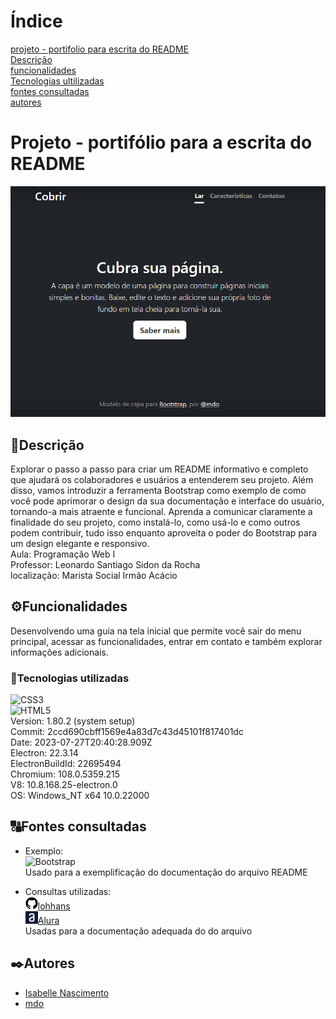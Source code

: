 # Índice
[projeto - portifolio para escrita do README](#projeto---portifolio-para-escrita-do-readme)  
[Descrição](#descri%C3%A7%C3%A3o)  
[funcionalidades](#funcionalidades)  
[Tecnologias ultilizadas](#tecnologias-ultilizadas)    
[fontes consultadas](#fontes-consultadas)  
[autores](#autores)  

# Projeto - portifólio para a escrita do README
![image](img/capa.png)

## 📰Descrição
Explorar o passo a passo para criar um README informativo e completo que ajudará os colaboradores e usuários a entenderem seu projeto. Além disso, vamos introduzir a ferramenta Bootstrap como exemplo de como você pode aprimorar o design da sua documentação e interface do usuário, tornando-a mais atraente e funcional. Aprenda a comunicar claramente a finalidade do seu projeto, como instalá-lo, como usá-lo e como outros podem contribuir, tudo isso enquanto aproveita o poder do Bootstrap para um design elegante e responsivo. <br>
Aula: Programação Web I <br>
Professor: Leonardo Santiago Sidon da Rocha  <br>
localização: Marista Social Irmão Acácio  <br>
## ⚙️Funcionalidades
Desenvolvendo uma guia na tela inicial que permite você sair do menu principal, acessar as funcionalidades, entrar em contato e também explorar informações adicionais.

### 📱Tecnologias utilizadas
 ![CSS3](https://img.shields.io/badge/css3-%231572B6.svg?style=for-the-badge&logo=css3&logoColor=white) <br>
 ![HTML5](https://img.shields.io/badge/html5-%23E34F26.svg?style=for-the-badge&logo=html5&logoColor=white)  <br>
 Version: 1.80.2 (system setup)  
Commit: 2ccd690cbff1569e4a83d7c43d45101f817401dc  
Date: 2023-07-27T20:40:28.909Z  
Electron: 22.3.14  
ElectronBuildId: 22695494  
Chromium: 108.0.5359.215   
V8: 10.8.168.25-electron.0  
OS: Windows_NT x64 10.0.22000  
## 🔠Fontes consultadas


  * Exemplo: <br>
  ![Bootstrap](https://img.shields.io/badge/bootstrap-%23563D7C.svg?style=for-the-badge&logo=bootstrap&logoColor=white) <br>
 Usado para a exemplificação do documentação do arquivo README <br>

  * Consultas utilizadas: <br>
 <img src=" img/github.png" width="20px">[lohhans](https://gist.github.com/lohhans/f8da0b147550df3f96914d3797e9fb89) <br>
  <img src=" img/alura.jpg" width="20px">[Alura](https://www.alura.com.br/artigos/escrever-bom-readme) <br>
 Usadas para a documentação adequada do do arquivo


## ✒️Autores
  * [Isabelle Nascimento](https://github.com/IsabelleNascimento25)
  * [mdo](https://twitter.com/mdo)
